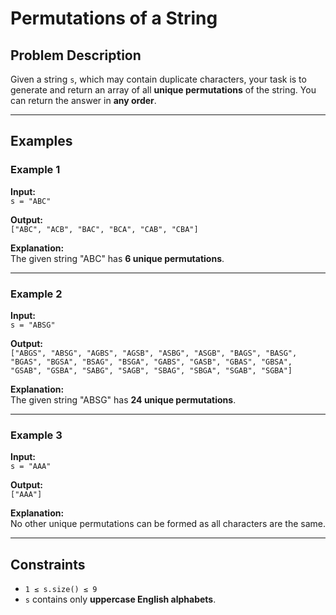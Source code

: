 # Permutations of a String

## Problem Description
Given a string `s`, which may contain duplicate characters, your task is to generate and return an array of all **unique permutations** of the string. You can return the answer in **any order**.

---

## Examples

### Example 1
**Input:**  
`s = "ABC"`  

**Output:**  
`["ABC", "ACB", "BAC", "BCA", "CAB", "CBA"]`  

**Explanation:**  
The given string "ABC" has **6 unique permutations**.

---

### Example 2
**Input:**  
`s = "ABSG"`  

**Output:**  
`["ABGS", "ABSG", "AGBS", "AGSB", "ASBG", "ASGB", "BAGS", "BASG", "BGAS", "BGSA", "BSAG", "BSGA", "GABS", "GASB", "GBAS", "GBSA", "GSAB", "GSBA", "SABG", "SAGB", "SBAG", "SBGA", "SGAB", "SGBA"]`  

**Explanation:**  
The given string "ABSG" has **24 unique permutations**.

---

### Example 3
**Input:**  
`s = "AAA"`  

**Output:**  
`["AAA"]`  

**Explanation:**  
No other unique permutations can be formed as all characters are the same.

---

## Constraints
- `1 ≤ s.size() ≤ 9`
- `s` contains only **uppercase English alphabets**.
